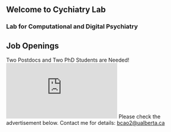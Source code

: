 ## Welcome to Cychiatry Lab
### Lab for Computational and Digital Psychiatry

## Job Openings
Two Postdocs and Two PhD Students are Needed!
<embed src="https://cychiatry.github.io/Cao post doc advertisement 10262018.pdf" type="application/pdf" />
Please check the advertisement below.
Contact me for details: bcao2@ualberta.ca

